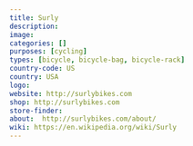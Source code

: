 ```yaml
---
title: Surly
description:
image:
categories: []
purposes: [cycling]
types: [bicycle, bicycle-bag, bicycle-rack]
country-code: US
country: USA
logo:
website: http://surlybikes.com
shop: http://surlybikes.com
store-finder:
about:  http://surlybikes.com/about/
wiki: https://en.wikipedia.org/wiki/Surly
---
```

